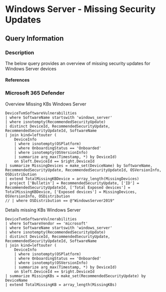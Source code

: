 # Windows Server - Missing Security Updates

## Query Information

### Description

The below query provides an overview of missing security updates for Windows Server devices


#### References


### Microsoft 365 Defender


Overview Missing KBs Windows Server

```kql
DeviceTvmSoftwareVulnerabilities
| where SoftwareName startswith 'windows_server'
| where isnotempty(RecommendedSecurityUpdate)
| distinct DeviceId, RecommendedSecurityUpdate, RecommendedSecurityUpdateId, SoftwareName
| join kind=leftouter (
    DeviceInfo
    | where isnotempty(OSPlatform)
    | where OnboardingStatus == 'Onboarded'
    | where isnotempty(OSVersionInfo)
    | summarize arg_max(Timestamp, *) by DeviceId)
    on $left.DeviceId == $right.DeviceId
| summarize MissingDevices = make_set(DeviceName) by SoftwareName, RecommendedSecurityUpdate, RecommendedSecurityUpdateId, OSVersionInfo, OSDistribution
| extend TotalMissingKBDevice = array_length(MissingDevices)
| project ['Bulletin'] = RecommendedSecurityUpdate, ['ID'] = RecommendedSecurityUpdateId, ['Total Exposed devices'] = TotalMissingKBDevice, ['Exposed devices'] = MissingDevices, OSVersionInfo, OSDistribution
// | where OSDistribution == @"WindowsServer2019"
```

Details missing KBs Windows Server

```kql
DeviceTvmSoftwareVulnerabilities
| where SoftwareVendor == 'microsoft'
| where SoftwareName startswith 'windows_server'
| where isnotempty(RecommendedSecurityUpdate)
| distinct DeviceId, RecommendedSecurityUpdate, RecommendedSecurityUpdateId, SoftwareName
| join kind=leftouter (
    DeviceInfo
    | where isnotempty(OSPlatform)
    | where OnboardingStatus == 'Onboarded'
    | where isnotempty(OSVersionInfo)
    | summarize arg_max(Timestamp, *) by DeviceId)
    on $left.DeviceId == $right.DeviceId
| summarize MissingKBs = make_set(RecommendedSecurityUpdate) by DeviceName
| extend TotalMissingKB = array_length(MissingKBs)

```



